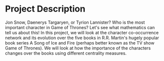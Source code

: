 # Project Description
Jon Snow, Daenerys Targaryen, or Tyrion Lannister? Who is the most important character in Game of Thrones? 
Let's see what mathematics can tell us about this!
In this project, we will look at the character co-occurrence network and its evolution over the five books 
in R.R. Martin's hugely popular book series A Song of Ice and Fire (perhaps better known as the TV show Game of Thrones). 
We will look at how the importance of the characters changes over the books using different centrality measures.

